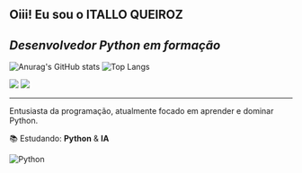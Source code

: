 ## Oiii! Eu sou o ITALLO QUEIROZ
## *Desenvolvedor Python em formação*

![Anurag's GitHub stats](https://github-readme-stats.vercel.app/api?username=Itallo-queiroz&show_icons=true&theme=transparent)  ![Top Langs](https://github-readme-stats.vercel.app/api/top-langs/?username=Itallo-queiroz&layout=compact&show_icons=true&theme=transparent)


<a href="https://instagram.com/italloo.q" target="_blank"><img src="https://img.shields.io/badge/-Instagram-%23E4405F?style=for-the-badge&logo=instagram&logoColor=white" target="_blank"></a>
  <a href = "italloo.q@gmail.com"><img src="https://img.shields.io/badge/-Gmail-%23333?style=for-the-badge&logo=gmail&logoColor=white" target="_blank"></a>

----
Entusiasta da programação, atualmente focado em aprender e dominar Python.

📚 Estudando: **Python** & **IA**




![Python](https://img.icons8.com/color/100/000000/python.png)

  
